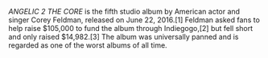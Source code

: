_ANGELIC 2 THE CORE_ is the fifth studio album by American actor and singer Corey Feldman, released on June 22, 2016.[1] Feldman asked fans to help raise $105,000 to fund the album through Indiegogo,[2] but fell short and only raised $14,982.[3] The album was universally panned and is regarded as one of the worst albums of all time.
